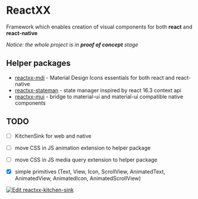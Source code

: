 # ReactXX

Framework which enables creation of visual components for both **react** and **react-native**

*Notice: the whole project is in **proof of concept** stage*

## Helper packages

- [reactxx-mdi](https://github.com/reactxx/reactxx/tree/master/build-icons) - Material Design Icons essentials for both react and react-native
- [reactxx-stateman](https://github.com/reactxx/reactxx/tree/master/muix/src/stateman) - state manager inspired by react 16.3 context api
- [reactxx-mui](https://github.com/reactxx/reactxx/tree/master/muix/src/mui) - bridge to material-ui and material-ui compatible native components

## TODO

- [ ] KitchenSink for web and native
- [ ] move CSS in JS animation extension to helper package
- [ ] move CSS in JS media query extension to helper package
- [x] simple primitives (Text, View, Icon, ScrollView, AnimatedText, AnimatedView, AnimatedIcon, AnimatedScrollView)



[![Edit reactxx-kitchen-sink](https://codesandbox.io/static/img/play-codesandbox.svg)](https://codesandbox.io/s/github/reactxx/reactxx/tree/master/reactxx-kitchen-sink?initialpath=%2Froot&module=%2Fsrc%2Froot%2Fapp.tsx)
